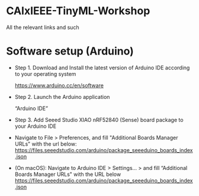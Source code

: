 # CAIxIEEE-TinyML-Workshop
All the relevant links and such

# Software setup (Arduino)

- Step 1. Download and Install the latest version of Arduino IDE according to your operating system

  https://www.arduino.cc/en/software

- Step 2. Launch the Arduino application

  “Arduino IDE”

- Step 3. Add Seeed Studio XIAO nRF52840 (Sense) board package to your Arduino IDE
- Navigate to File > Preferences, and fill "Additional Boards Manager URLs" with the url below:
  https://files.seeedstudio.com/arduino/package_seeeduino_boards_index.json
- (On macOS): Navigate to Arduino IDE > Settings… > and fill “Additional Boards Manager URLs" with the URL below
  https://files.seeedstudio.com/arduino/package_seeeduino_boards_index.json

